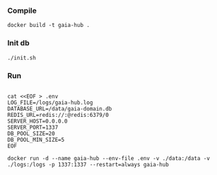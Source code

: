 ### Compile
```shell
docker build -t gaia-hub .
```

### Init db
```shell
./init.sh
```

### Run
```shell

cat <<EOF > .env
LOG_FILE=/logs/gaia-hub.log
DATABASE_URL=/data/gaia-domain.db
REDIS_URL=redis://:@redis:6379/0
SERVER_HOST=0.0.0.0
SERVER_PORT=1337
DB_POOL_SIZE=20
DB_POOL_MIN_SIZE=5
EOF

docker run -d --name gaia-hub --env-file .env -v ./data:/data -v ./logs:/logs -p 1337:1337 --restart=always gaia-hub
```
